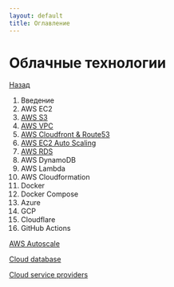 ```yaml
---
layout: default
title: Оглавление
---
```


# Облачные технологии

[Назад](../)

1. Введение
2. AWS EC2
3. [AWS S3](./aws_s3)
4. [AWS VPC](./aws_vpc)
5. [AWS Cloudfront & Route53](./aws_cloudfront)
6. [AWS EC2 Auto Scaling](./aws_autoscale)
7. [AWS RDS](./aws_rds)
8. AWS DynamoDB
9. AWS Lambda
10. AWS Cloudformation
11. Docker
12. Docker Compose
13. Azure
14. GCP
15. Cloudflare
16. GitHub Actions

[AWS Autoscale](./aws_autoscale)

[Cloud database](./cloud_database)

[Cloud service providers](./provider_services)
